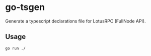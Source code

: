 # go-tsgen

Generate a typescript declarations file for LotusRPC (FullNode API).

## Usage

```sh
go run ./
```
